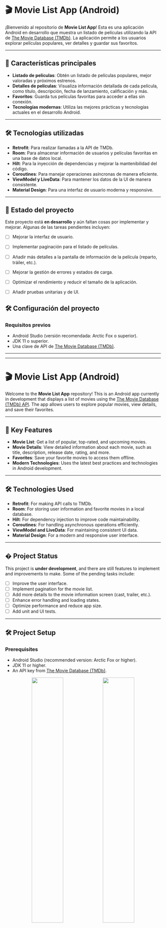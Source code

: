# 🎬 Movie List App (Android)

¡Bienvenido al repositorio de **Movie List App**! Esta es una aplicación Android en desarrollo que muestra un listado de películas utilizando la API de [The Movie Database (TMDb)](https://www.themoviedb.org/). La aplicación permite a los usuarios explorar películas populares, ver detalles y guardar sus favoritos.

---

## 📱 Características principales

- **Listado de películas**: Obtén un listado de películas populares, mejor valoradas y próximos estrenos.
- **Detalles de películas**: Visualiza información detallada de cada película, como título, descripción, fecha de lanzamiento, calificación y más.
- **Favoritos**: Guarda tus películas favoritas para acceder a ellas sin conexión.
- **Tecnologías modernas**: Utiliza las mejores prácticas y tecnologías actuales en el desarrollo Android.

---

## 🛠 Tecnologías utilizadas

- **Retrofit**: Para realizar llamadas a la API de TMDb.
- **Room**: Para almacenar información de usuarios y películas favoritas en una base de datos local.
- **Hilt**: Para la inyección de dependencias y mejorar la mantenibilidad del código.
- **Coroutines**: Para manejar operaciones asíncronas de manera eficiente.
- **ViewModel y LiveData**: Para mantener los datos de la UI de manera consistente.
- **Material Design**: Para una interfaz de usuario moderna y responsive.

---

## 🚧 Estado del proyecto

Este proyecto está **en desarrollo** y aún faltan cosas por implementar y mejorar. Algunas de las tareas pendientes incluyen:

- [ ] Mejorar la interfaz de usuario.
- [ ] Implementar paginación para el listado de películas.
- [ ] Añadir más detalles a la pantalla de información de la película (reparto, tráiler, etc.).
- [ ] Mejorar la gestión de errores y estados de carga.
- [ ] Optimizar el rendimiento y reducir el tamaño de la aplicación.
- [ ] Añadir pruebas unitarias y de UI.

      
## 🛠 Configuración del proyecto

### Requisitos previos

- Android Studio (versión recomendada: Arctic Fox o superior).
- JDK 11 o superior.
- Una clave de API de [The Movie Database (TMDb)](https://www.themoviedb.org/).

--------------------------------------------------------------------------------------------------------------------------------------
--------------------------------------------------------------------------------------------------------------------------------------

# 🎬 Movie List App (Android)

Welcome to the **Movie List App** repository! This is an Android app currently in development that displays a list of movies using the [The Movie Database (TMDb) API](https://www.themoviedb.org/). The app allows users to explore popular movies, view details, and save their favorites.

---

## 📱 Key Features

- **Movie List**: Get a list of popular, top-rated, and upcoming movies.
- **Movie Details**: View detailed information about each movie, such as title, description, release date, rating, and more.
- **Favorites**: Save your favorite movies to access them offline.
- **Modern Technologies**: Uses the latest best practices and technologies in Android development.

---

## 🛠 Technologies Used

- **Retrofit**: For making API calls to TMDb.
- **Room**: For storing user information and favorite movies in a local database.
- **Hilt**: For dependency injection to improve code maintainability.
- **Coroutines**: For handling asynchronous operations efficiently.
- **ViewModel and LiveData**: For maintaining consistent UI data.
- **Material Design**: For a modern and responsive user interface.

---

## � Project Status

This project is **under development**, and there are still features to implement and improvements to make. Some of the pending tasks include:

- [ ] Improve the user interface.
- [ ] Implement pagination for the movie list.
- [ ] Add more details to the movie information screen (cast, trailer, etc.).
- [ ] Enhance error handling and loading states.
- [ ] Optimize performance and reduce app size.
- [ ] Add unit and UI tests.

---

## 🛠 Project Setup

### Prerequisites

- Android Studio (recommended version: Arctic Fox or higher).
- JDK 11 or higher.
- An API key from [The Movie Database (TMDb)](https://www.themoviedb.org/).

<p align="center">
  <img src="https://github.com/user-attachments/assets/181b2666-ee7b-4578-a3d3-e21a7365930c" width="45%" />
  <img src="https://github.com/user-attachments/assets/0c8d1440-09a5-4adb-9c83-4f40036e470d" width="45%" />
</p>
<p align="center">
     https://github.com/user-attachments/assets/d0f5cac9-005c-46b0-9350-fbfbbfd9530a

  <img src="https://github.com/user-attachments/assets/d0f5cac9-005c-46b0-9350-fbfbbfd9530a" width="45%" />
</p>






  
